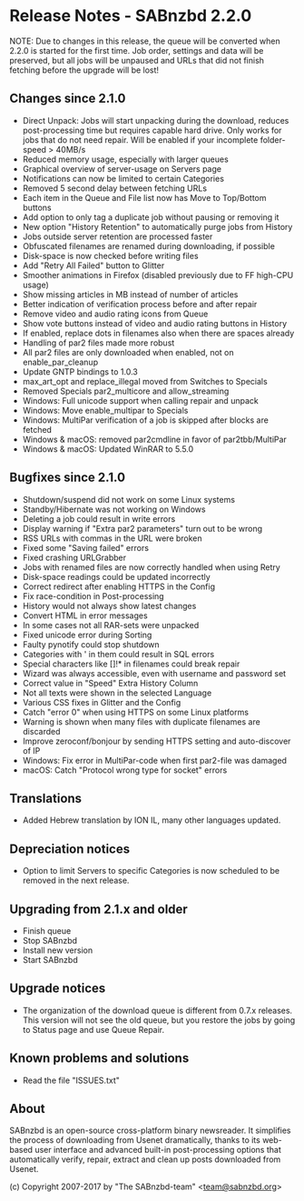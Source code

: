 Release Notes  -  SABnzbd 2.2.0
=========================================================

NOTE: Due to changes in this release, the queue will be converted when 2.2.0
is started for the first time. Job order, settings and data will be
preserved, but all jobs will be unpaused and URLs that did not finish
fetching before the upgrade will be lost!

## Changes since 2.1.0
- Direct Unpack: Jobs will start unpacking during the download, reduces
  post-processing time but requires capable hard drive. Only works for jobs that
  do not need repair. Will be enabled if your incomplete folder-speed > 40MB/s
- Reduced memory usage, especially with larger queues
- Graphical overview of server-usage on Servers page
- Notifications can now be limited to certain Categories
- Removed 5 second delay between fetching URLs
- Each item in the Queue and File list now has Move to Top/Bottom buttons
- Add option to only tag a duplicate job without pausing or removing it
- New option "History Retention" to automatically purge jobs from History
- Jobs outside server retention are processed faster
- Obfuscated filenames are renamed during downloading, if possible
- Disk-space is now checked before writing files
- Add "Retry All Failed" button to Glitter
- Smoother animations in Firefox (disabled previously due to FF high-CPU usage)
- Show missing articles in MB instead of number of articles
- Better indication of verification process before and after repair
- Remove video and audio rating icons from Queue
- Show vote buttons instead of video and audio rating buttons in History
- If enabled, replace dots in filenames also when there are spaces already
- Handling of par2 files made more robust
- All par2 files are only downloaded when enabled, not on enable_par_cleanup
- Update GNTP bindings to 1.0.3
- max_art_opt and replace_illegal moved from Switches to Specials
- Removed Specials par2_multicore and allow_streaming
- Windows: Full unicode support when calling repair and unpack
- Windows: Move enable_multipar to Specials
- Windows: MultiPar verification of a job is skipped after blocks are fetched
- Windows & macOS: removed par2cmdline in favor of par2tbb/MultiPar
- Windows & macOS: Updated WinRAR to 5.5.0

## Bugfixes since 2.1.0
- Shutdown/suspend did not work on some Linux systems
- Standby/Hibernate was not working on Windows
- Deleting a job could result in write errors
- Display warning if "Extra par2 parameters" turn out to be wrong
- RSS URLs with commas in the URL were broken
- Fixed some "Saving failed" errors
- Fixed crashing URLGrabber
- Jobs with renamed files are now correctly handled when using Retry
- Disk-space readings could be updated incorrectly
- Correct redirect after enabling HTTPS in the Config
- Fix race-condition in Post-processing
- History would not always show latest changes
- Convert HTML in error messages
- In some cases not all RAR-sets were unpacked
- Fixed unicode error during Sorting
- Faulty pynotify could stop shutdown
- Categories with ' in them could result in SQL errors
- Special characters like []!* in filenames could break repair
- Wizard was always accessible, even with username and password set
- Correct value in "Speed" Extra History Column
- Not all texts were shown in the selected Language
- Various CSS fixes in Glitter and the Config
- Catch "error 0" when using HTTPS on some Linux platforms
- Warning is shown when many files with duplicate filenames are discarded
- Improve zeroconf/bonjour by sending HTTPS setting and auto-discover of IP
- Windows: Fix error in MultiPar-code when first par2-file was damaged
- macOS: Catch "Protocol wrong type for socket" errors

## Translations
- Added Hebrew translation by ION IL, many other languages updated.

## Depreciation notices
- Option to limit Servers to specific Categories is now scheduled
  to be removed in the next release.

## Upgrading from 2.1.x and older
- Finish queue
- Stop SABnzbd
- Install new version
- Start SABnzbd

## Upgrade notices
- The organization of the download queue is different from 0.7.x releases.
  This version will not see the old queue, but you restore the jobs by going
  to Status page and use Queue Repair.

## Known problems and solutions
- Read the file "ISSUES.txt"

## About
  SABnzbd is an open-source cross-platform binary newsreader.
  It simplifies the process of downloading from Usenet dramatically, thanks
  to its web-based user interface and advanced built-in post-processing options
  that automatically verify, repair, extract and clean up posts downloaded
  from Usenet.

  (c) Copyright 2007-2017 by "The SABnzbd-team" \<team@sabnzbd.org\>

